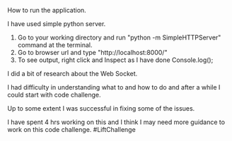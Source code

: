 How to run the application.

I have used simple python server.
1) Go to your working directory and run "python -m SimpleHTTPServer" command at the terminal.
2) Go to browser url and type  "http://localhost:8000/"
3) To see output, right click and Inspect as I have done Console.log();


I did a bit of research about the Web Socket.

I had difficulty in understanding what to and how to do and after a while I could start with code challenge.

Up to some extent I was successful in fixing some of the issues.

I have spent 4 hrs working on this and I think I may need more guidance to work on this code challenge.
#LiftChallenge
